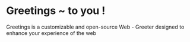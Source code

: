 # Greetings ~ to you !

Greetings is a customizable and open-source Web - Greeter designed to enhance your experience of the web
